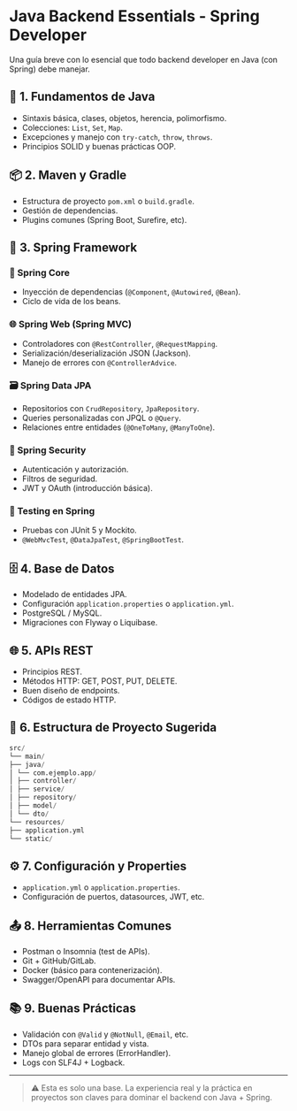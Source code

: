 # Java Backend Essentials - Spring Developer

Una guía breve con lo esencial que todo backend developer en Java (con Spring) debe manejar.

## 📌 1. Fundamentos de Java

- Sintaxis básica, clases, objetos, herencia, polimorfismo.
- Colecciones: `List`, `Set`, `Map`.
- Excepciones y manejo con `try-catch`, `throw`, `throws`.
- Principios SOLID y buenas prácticas OOP.

## 📦 2. Maven y Gradle

- Estructura de proyecto `pom.xml` o `build.gradle`.
- Gestión de dependencias.
- Plugins comunes (Spring Boot, Surefire, etc).

## 🌱 3. Spring Framework

### 🔧 Spring Core
- Inyección de dependencias (`@Component`, `@Autowired`, `@Bean`).
- Ciclo de vida de los beans.

### 🌐 Spring Web (Spring MVC)
- Controladores con `@RestController`, `@RequestMapping`.
- Serialización/deserialización JSON (Jackson).
- Manejo de errores con `@ControllerAdvice`.

### 🗃️ Spring Data JPA
- Repositorios con `CrudRepository`, `JpaRepository`.
- Queries personalizadas con JPQL o `@Query`.
- Relaciones entre entidades (`@OneToMany`, `@ManyToOne`).

### 🔐 Spring Security
- Autenticación y autorización.
- Filtros de seguridad.
- JWT y OAuth (introducción básica).

### 🧪 Testing en Spring
- Pruebas con JUnit 5 y Mockito.
- `@WebMvcTest`, `@DataJpaTest`, `@SpringBootTest`.

## 🗄️ 4. Base de Datos

- Modelado de entidades JPA.
- Configuración `application.properties` o `application.yml`.
- PostgreSQL / MySQL.
- Migraciones con Flyway o Liquibase.

## 🌐 5. APIs REST

- Principios REST.
- Métodos HTTP: GET, POST, PUT, DELETE.
- Buen diseño de endpoints.
- Códigos de estado HTTP.

## 📁 6. Estructura de Proyecto Sugerida
```py
src/
└── main/
├── java/
│ └── com.ejemplo.app/
│ ├── controller/
│ ├── service/
│ ├── repository/
│ ├── model/
│ └── dto/
└── resources/
├── application.yml
└── static/
```
## ⚙️ 7. Configuración y Properties

- `application.yml` o `application.properties`.
- Configuración de puertos, datasources, JWT, etc.

## 📤 8. Herramientas Comunes

- Postman o Insomnia (test de APIs).
- Git + GitHub/GitLab.
- Docker (básico para contenerización).
- Swagger/OpenAPI para documentar APIs.

## 📚 9. Buenas Prácticas

- Validación con `@Valid` y `@NotNull`, `@Email`, etc.
- DTOs para separar entidad y vista.
- Manejo global de errores (ErrorHandler).
- Logs con SLF4J + Logback.

---

> ⚠️ Esta es solo una base. La experiencia real y la práctica en proyectos son claves para dominar el backend con Java + Spring.


